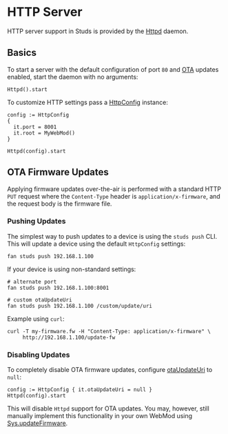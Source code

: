 # HTTP Server

[httpd]: ../api/studs/Httpd.html

HTTP server support in Studs is provided by the [Httpd][httpd] daemon.

## Basics

[HttpConfig]: ../api/studs/HttpConfig.html
[webmod]:     https://fantom.org/doc/web/WebMod
[ota]:        #ota-firmware-updates

To start a server with the default configuration of port `80` and [OTA][ota]
updates enabled, start the daemon with no arguments:

    Httpd().start

To customize HTTP settings pass a [HttpConfig][HttpConfig] instance:

    config := HttpConfig
    {
      it.port = 8001
      it.root = MyWebMod()
    }

    Httpd(config).start

## OTA Firmware Updates

Applying firmware updates over-the-air is performed with a standard HTTP `PUT`
request where the `Content-Type` header is `application/x-firmware`, and the
request body is the firmware file.

### Pushing Updates

The simplest way to push updates to a device is using the `studs push` CLI.
This will update a device using the default `HttpConfig` settings:

    fan studs push 192.168.1.100

If your device is using non-standard settings:

    # alternate port
    fan studs push 192.168.1.100:8001

    # custom otaUpdateUri
    fan studs push 192.168.1.100 /custom/update/uri

Example using `curl`:

    curl -T my-firmware.fw -H "Content-Type: application/x-firmware" \
         http://192.168.1.100/update-fw

### Disabling Updates

[otaUri]:   ../api/studs/HttpConfig.html#otaUpdateUri
[updateFw]: ../api/studs/Sys.html#updateFirmware


To completely disable OTA firmware updates, configure [otaUpdateUri][otaUri]
to `null`:

    config := HttpConfig { it.otaUpdateUri = null }
    Httpd(config).start

This will disable `Httpd` support for OTA updates. You may, however, still
manually implement this functionality in your own WebMod using
[Sys.updateFirmware][updateFw].
